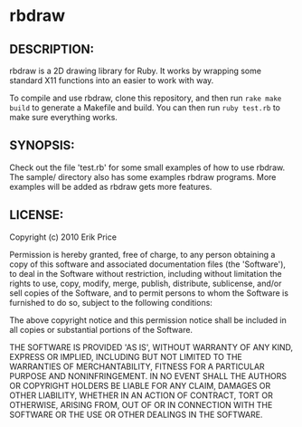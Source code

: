 # rbdraw

## DESCRIPTION:

rbdraw is a 2D drawing library for Ruby. It works by wrapping
 some standard X11 functions into an easier to work with way.

To compile and use rbdraw, clone this repository, and then
run `rake make build` to generate a Makefile and build.
You can then run `ruby test.rb` to make sure everything works.

## SYNOPSIS:

Check out the file 'test.rb' for some small examples of how to use
rbdraw. The sample/ directory also has some examples rbdraw programs.
More examples will be added as rbdraw gets more features.

## LICENSE:

Copyright (c) 2010 Erik Price

Permission is hereby granted, free of charge, to any person obtaining
a copy of this software and associated documentation files (the
'Software'), to deal in the Software without restriction, including
without limitation the rights to use, copy, modify, merge, publish,
distribute, sublicense, and/or sell copies of the Software, and to
permit persons to whom the Software is furnished to do so, subject to
the following conditions:

The above copyright notice and this permission notice shall be
included in all copies or substantial portions of the Software.

THE SOFTWARE IS PROVIDED 'AS IS', WITHOUT WARRANTY OF ANY KIND,
EXPRESS OR IMPLIED, INCLUDING BUT NOT LIMITED TO THE WARRANTIES OF
MERCHANTABILITY, FITNESS FOR A PARTICULAR PURPOSE AND NONINFRINGEMENT.
IN NO EVENT SHALL THE AUTHORS OR COPYRIGHT HOLDERS BE LIABLE FOR ANY
CLAIM, DAMAGES OR OTHER LIABILITY, WHETHER IN AN ACTION OF CONTRACT,
TORT OR OTHERWISE, ARISING FROM, OUT OF OR IN CONNECTION WITH THE
SOFTWARE OR THE USE OR OTHER DEALINGS IN THE SOFTWARE.

